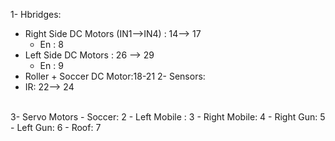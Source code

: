 1- Hbridges: 
  - Right Side DC Motors (IN1-->IN4) : 14--> 17 
      - En : 8 
  - Left Side DC Motors : 26 --> 29  
      - En : 9
  - Roller + Soccer DC Motor:18-21 
2- Sensors: 
  - IR: 22--> 24
  <br />
3- Servo Motors
  - Soccer: 2
  - Left Mobile : 3
  - Right Mobile: 4 
  - Right Gun: 5
  - Left Gun: 6
  - Roof: 7
